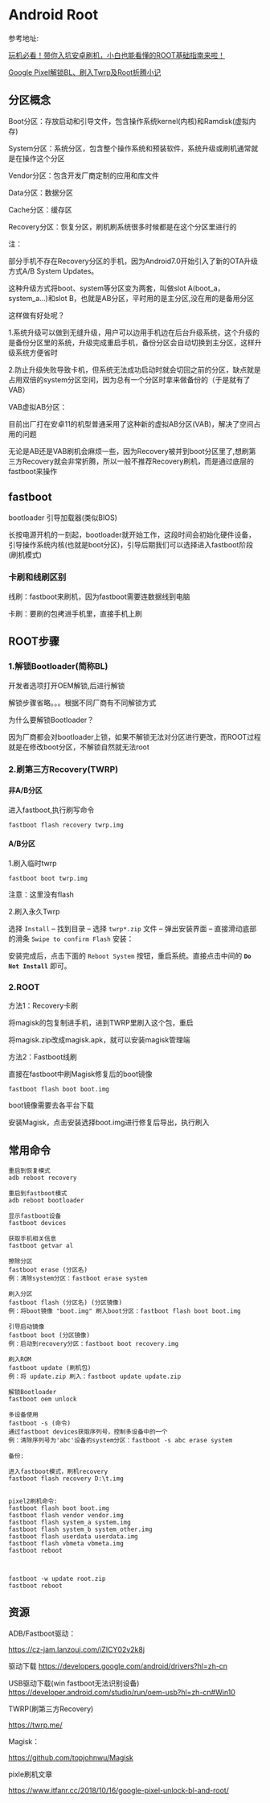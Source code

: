 # Android Root

参考地址:

[玩机必看！带你入坑安卓刷机，小白也能看懂的ROOT基础指南来啦！](https://www.bilibili.com/video/BV1BY4y1H7Mc/?spm_id_from=333.337.search-card.all.click&vd_source=332f625deec165e69a48ae42c0edf5e1)

[Google Pixel解锁BL、刷入Twrp及Root折腾小记](https://www.itfanr.cc/2018/10/16/google-pixel-unlock-bl-and-root/)



## 分区概念

Boot分区：存放启动和引导文件，包含操作系统kernel(内核)和Ramdisk(虚拟内存)

System分区：系统分区，包含整个操作系统和预装软件，系统升级或刷机通常就是在操作这个分区

Vendor分区：包含开发厂商定制的应用和库文件

Data分区：数据分区

Cache分区：缓存区

Recovery分区：恢复分区，刷机刷系统很多时候都是在这个分区里进行的



注：

部分手机不存在Recovery分区的手机，因为Android7.0开始引入了新的OTA升级方式A/B System Updates。

这种升级方式将boot、system等分区变为两套，叫做slot A(boot_a，system_a...)和slot B，也就是AB分区，平时用的是主分区,没在用的是备用分区

这样做有好处呢？

1.系统升级可以做到无缝升级，用户可以边用手机边在后台升级系统，这个升级的是备份分区里的系统，升级完成重启手机，备份分区会自动切换到主分区，这样升级系统方便省时

2.防止升级失败导致卡机，但系统无法成功启动时就会切回之前的分区，缺点就是占用双倍的system分区空间，因为总有一个分区时拿来做备份的（于是就有了VAB）



VAB虚拟AB分区：

目前出厂打在安卓11的机型普通采用了这种新的虚拟AB分区(VAB)，解决了空间占用的问题



无论是AB还是VAB刷机会麻烦一些，因为Recovery被并到boot分区里了,想刷第三方Recovery就会非常折腾，所以一般不推荐Recovery刷机，而是通过底层的fastboot来操作



## fastboot

bootloader 引导加载器(类似BIOS)

长按电源开机的一刻起，bootloader就开始工作，这段时间会初始化硬件设备，引导操作系统内核(也就是boot分区)，引导后期我们可以选择进入fastboot阶段(刷机模式)



### 卡刷和线刷区别

线刷：fastboot来刷机，因为fastboot需要连数据线到电脑

卡刷：要刷的包拷进手机里，直接手机上刷







## ROOT步骤

### 1.解锁Bootloader(简称BL)

开发者选项打开OEM解锁,后进行解锁

解锁步骤省略。。。根据不同厂商有不同解锁方式





为什么要解锁Bootloader？

因为厂商都会对bootloader上锁，如果不解锁无法对分区进行更改，而ROOT过程就是在修改boot分区，不解锁自然就无法root



### 2.刷第三方Recovery(TWRP)

#### 非A/B分区

进入fastboot,执行刷写命令

```
fastboot flash recovery twrp.img
```

#### A/B分区

1.刷入临时twrp

```
fastboot boot twrp.img
```

注意：这里没有flash



2.刷入永久Twrp

选择 `Install` – 找到目录 – 选择 `twrp*.zip` 文件 – 弹出安装界面 – 直接滑动底部的滑条 `Swipe to confirm Flash` 安装：

安装完成后，点击下面的 `Reboot System` 按钮，重启系统。直接点击中间的 **`Do Not Install`** 即可。



### 2.ROOT

方法1：Recovery卡刷

将magisk的包复制进手机，进到TWRP里刷入这个包，重启

将magisk.zip改成magisk.apk，就可以安装magisk管理端





方法2：Fastboot线刷

直接在fastboot中刷Magisk修复后的boot镜像

```
fastboot flash boot boot.img
```



boot镜像需要去各平台下载

安装Magisk，点击安装选择boot.img进行修复后导出，执行刷入





## 常用命令

```
重启到恢复模式
adb reboot recovery

重启到fastboot模式
adb reboot bootloader
```



```
显示fastboot设备
fastboot devices

获取手机相关信息
fastboot getvar al

擦除分区
fastboot erase (分区名)
例：清除system分区：fastboot erase system

刷入分区
fastboot flash (分区名) (分区镜像)
例：将boot镜像 "boot.img" 刷入boot分区：fastboot flash boot boot.img

引导启动镜像
fastboot boot (分区镜像)
例：启动到recovery分区：fastboot boot recovery.img

刷入ROM
fastboot update (刷机包)
例：将 update.zip 刷入：fastboot update update.zip

解锁Bootloader
fastboot oem unlock

多设备使用
fastboot -s (命令)
通过fastboot devices获取序列号，控制多设备中的一个
例：清除序列号为'abc'设备的system分区：fastboot -s abc erase system

```



```
备份:

进入fastboot模式，刷机recovery
fastboot flash recovery D:\t.img


pixel2刷机命令:
fastboot flash boot boot.img
fastboot flash vendor vendor.img
fastboot flash system_a system.img
fastboot flash system_b system_other.img
fastboot flash userdata userdata.img
fastboot flash vbmeta vbmeta.img
fastboot reboot



fastboot -w update root.zip
fastboot reboot
```







## 资源

ADB/Fastboot驱动：

https://cz-jam.lanzouj.com/iZICY02v2k8j

驱动下载
https://developers.google.com/android/drivers?hl=zh-cn

USB驱动下载(win fastboot无法识别设备)
https://developer.android.com/studio/run/oem-usb?hl=zh-cn#Win10



TWRP(刷第三方Recovery)

https://twrp.me/

Magisk：

https://github.com/topjohnwu/Magisk



pixle刷机文章


https://www.itfanr.cc/2018/10/16/google-pixel-unlock-bl-and-root/